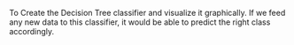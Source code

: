 To Create the Decision Tree classifier and visualize it graphically. If we feed any new data to this classifier, it would be able to predict the right class accordingly.
